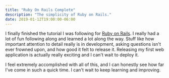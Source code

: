 ```yaml
---
title: "Ruby On Rails Complete"
description: "The simplicity of Ruby on Rails."
date: 2019-01-12T19:00:00-06:00
---
```


I finally finished the tutorial I was following for [Ruby on Rails](https://guides.rubyonrails.org/getting_started.html). I really had a lot of fun following along and learned a lot along the way. Stuff like how important attention to detail really is in development, asking questions isn't ever frowned upon, and how good it felt to release it. Releasing my first web application is actually really exciting and I can't wait to deploy it. 

I feel extremely accomplished with all of this, and I can honestly see how far I've come in such a quick time. I can't wait to keep learning and improving.

